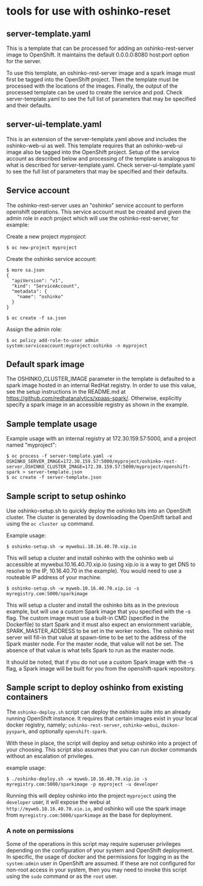 # tools for use with oshinko-reset

## server-template.yaml

This is a template that can be processed for adding an oshinko-rest-server
image to OpenShift. It maintains the default 0.0.0.0:8080 host:port option
for the server.

To use this template, an oshinko-rest-server image and a spark image must
first be tagged into the OpenShift project. Then the template must be
processed with the locations of the images. Finally, the output of the
processed template can be used to create the service and pod. Check
server-template.yaml to see the full list of parameters that may be
specified and their defaults.

## server-ui-template.yaml

This is an extension of the server-template.yaml above and includes the
oshinko-web-ui as well. This template requires that an oshinko-web-ui
image also be tagged into the OpenShift project. Setup of the service
account as described below and processing of the template is analogous
to what is described for server-template.yaml. Check server-ui-template.yaml
to see the full list of parameters that may be specified and their defaults.

## Service account

The oshinko-rest-server uses an "oshinko" service account to perform openshift
operations. This service account must be created and given the admin role in
*each* project which will use the oshinko-rest-server, for example:

Create a new project *myproject*:

    $ oc new-project myproject

Create the oshinko service account:

    $ more sa.json
    {
      "apiVersion": "v1",
      "kind": "ServiceAccount",
      "metadata": {
        "name": "oshinko"
      }
    }

    $ oc create -f sa.json

Assign the admin role:

    $ oc policy add-role-to-user admin system:serviceaccount:myproject:oshinko -n myproject

## Default spark image

The OSHINKO_CLUSTER_IMAGE parameter in the template is defaulted to a spark image hosted
in an internal RedHat registry. In order to use this value, see the setup instructions in the
README.md at https://github.com/redhatanalytics/xpaas-spark/. Otherwise, explicitly specify
a spark image in an accessible registry as shown in the example.

## Sample template usage

Example usage with an internal registry at 172.30.159.57:5000, and a project
named "myproject":

    $ oc process -f server-template.yaml -v OSHINKO_SERVER_IMAGE=172.30.159.57:5000/myproject/oshinko-rest-server,OSHINKO_CLUSTER_IMAGE=172.30.159.57:5000/myproject/openshift-spark > server-template.json
    $ oc create -f server-template.json

## Sample script to setup oshinko
Use oshinko-setup.sh to quickly deploy the oshinko bits into an OpenShift cluster.
The cluster is generated by downloading the OpenShift tarball and using
the `oc cluster up` command.

Example usage:

    $ oshinko-setup.sh -w mywebui.10.16.40.70.xip.io

This will setup a cluster and install oshinko with the oshinko web ui
accessible at mywebui.10.16.40.70.xip.io (using xip.io is a way to
get DNS to resolve to the IP, 10.16.40.70 in the example).  You would
need to use a routeable IP address of your machine.

    $ oshinko-setup.sh -w myweb.10.16.40.70.xip.io -s myregistry.com:5000/sparkimage

This will setup a cluster and install the oshinko bits as in the previous
example, but will use a custom Spark image that you specified with the
-s flag.  The custom image must use a built-in CMD (specified in the
Dockerfile) to start Spark and it must also expect an enviornment variable,
SPARK_MASTER_ADDRESS to be set in the worker nodes.  The oshinko rest server
will fill-in that value at spawn-time to be set to the address of the Spark
master node.  For the master node, that value will not be set.  The absence
of that value is what tells Spark to run as the master node.

It should be noted, that if you do not use a custom Spark image with
the -s flag, a Spark image will be built for you from the openshift-spark
repository.

## Sample script to deploy oshinko from existing containers

The `oshinko-deploy.sh` script can deploy the oshinko suite into an already
running OpenShift instance. It requires that certain images exist in your
local docker registry, namely; `oshinko-rest-server`, `oshinko-webui`,
`daikon-pyspark`, and optionally `openshift-spark`.

With these in place, the script will deploy and setup oshinko into a project
of your choosing. This script also assumes that you can run docker commands
without an escalation of privileges.

example usage:

    $ ./oshinko-deploy.sh -w myweb.10.16.40.70.xip.io -s myregistry.com:5000/sparkimage -p myproject -u developer

Running this will deploy oshinko into the project `myproject` using the
`developer` user, it will expose the webui at
`http://myweb.10.16.40.70.xio.io`, and oshinko will use the spark image from
`myregistry.com:5000/sparkimage` as the base for deployment.

### A note on permissions

Some of the operations in this script may require superuser privileges
depending on the configuration of your system and OpenShift deployment. In
specific, the usage of docker and the permissions for logging in as the
`system:admin` user in OpenShift are assumed. If these are not configured for
non-root access in your system, then you may need to invoke this script using
the `sudo` command or as the `root` user.

